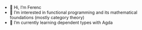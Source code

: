 - 👋 Hi, I’m Ferenc
- 👀 I’m interested in functional programming and its mathematical foundations (mostly category theory)
- 🌱 I’m currently learning dependent types with Agda

<!---
flukacs561/flukacs561 is a ✨ special ✨ repository because its `README.md` (this file) appears on your GitHub profile.
You can click the Preview link to take a look at your changes.
--->
